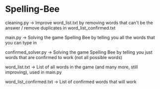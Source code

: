 # Spelling-Bee

cleaning.py -> Improve word_list.txt by removing words that can't be the answer / remove duplicates in word_list_confirmed.txt

main.py -> Solving the game Spelling Bee by telling you all the words that you can type in

confirmed_solver.py -> Solving the game Spelling Bee by telling you just words that are confirmed to work (not all possible words)

word_list.txt -> List of all words in the game (and many more, still improving), used in main.py

word_list_confirmed.txt -> List of confirmed words that will work
